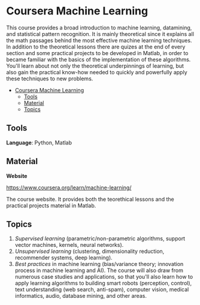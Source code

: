 # Coursera Machine Learning

This course provides a broad introduction to machine learning, datamining, and statistical pattern recognition. It is mainly theoretical since it explains all the math passages behind the most effective machine learning techniques. In addition to the theoretical lessons there are quizes at the end of every section and some practical projects to be developed in Matlab, in order to became familiar with the basics of the implementation of these algorithms.
You'll learn about not only the theoretical underpinnings of learning, but also gain the practical know-how needed to quickly and powerfully apply these techniques to new problems.

- [Coursera Machine Learning](#coursera-machine-learning)
  - [Tools](#tools)
  - [Material](#material)
  - [Topics](#topics)

## Tools

**Language**: Python, Matlab


## Material

**Website**

https://www.coursera.org/learn/machine-learning/

The course website. It provides both the teorethical lessons and the practical projects material in Matlab.

## Topics

1. *Supervised learning* (parametric/non-parametric algorithms, support vector machines, kernels, neural networks). 
2. *Unsupervised learning* (clustering, dimensionality reduction, recommender systems, deep learning). 
3. *Best practices* in machine learning (bias/variance theory; innovation process in machine learning and AI).
The course will also draw from numerous case studies and applications, so that you'll also learn how to apply learning algorithms to building smart robots (perception, control), text understanding (web search, anti-spam), computer vision, medical informatics, audio, database mining, and other areas.
